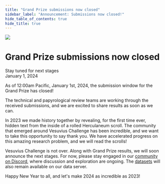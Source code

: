 ```yaml
---
title: "Grand Prize submissions now closed"
sidebar_label: "Announcement: Submissions now closed!"
hide_table_of_contents: true
hide_title: true
---
```


<head>
  <html data-theme="dark" />

  <meta name="description" content="Stay tuned for next stages" />

  <meta property="og:type" content="website" />
  <meta property="og:url" content="https://scrollprize.org/submissions_closed" />
  <meta property="og:title" content="Grand Prize submissions now closed" />
  <meta property="og:description" content="Stay tuned for next stages" />
  <meta property="og:image" content="https://scrollprize.org/img/firstletters/purple_card-new.webp" />

  <meta property="twitter:card" content="summary_large_image" />
  <meta property="twitter:url" content="https://scrollprize.org/submissions_closed" />
  <meta property="twitter:title" content="Grand Prize Submissions Now Closed" />
  <meta property="twitter:description" content="Stay tuned for next stages" />
  <meta property="twitter:image" content="https://scrollprize.org/img/firstletters/purple_card-new.webp" />
</head>

<img src="/img/firstletters/composite_thumb.webp" />

<h1 className="color-white text-4xl md:text-7xl font-black !mb-2 leading-none tracking-tighter">
  Grand Prize submissions <span style={{
    background:
      "radial-gradient(53.44% 245.78% at 13.64% 46.56%, #F5653F 0%, #D53A17 100%)",
    WebkitBackgroundClip: "text",
    WebkitTextFillColor: "transparent",
    backgroundClip: "text",
    textFillColor: "transparent",
  }}>now closed</span>
</h1>

<div className="md:text-3xl text-lg font-medium mt-6 mb-2 opacity-80 leading-none tracking-tight">Stay tuned for next stages</div>

<div className="opacity-60 mb-8 italic">January 1, 2024</div>

As of 12:00am Pacific, January 1st, 2024, the submission window for the Grand Prize has closed!

The technical and papyrological review teams are working through the received submissions, and we are excited to share results as soon as we can.

In 2023 we made history together by revealing, for the first time ever, hidden text from the inside of a rolled Herculaneum scroll.
The community that emerged around Vesuvius Challenge has been incredible, and we want to take this opportunity to say thank you.
We have accelerated progress on this amazing research problem, and we will read the scrolls!

Vesuvius Challenge is not over.
Along with Grand Prize results, we will soon announce the next stages.
For now, please stay engaged in our [community on Discord](https://discord.com/invite/uTfNwwecCQ), where discussion and exploration are ongoing.
The [datasets](data) will also remain available on our data server.

Happy New Year to all, and let's make 2024 as incredible as 2023!
